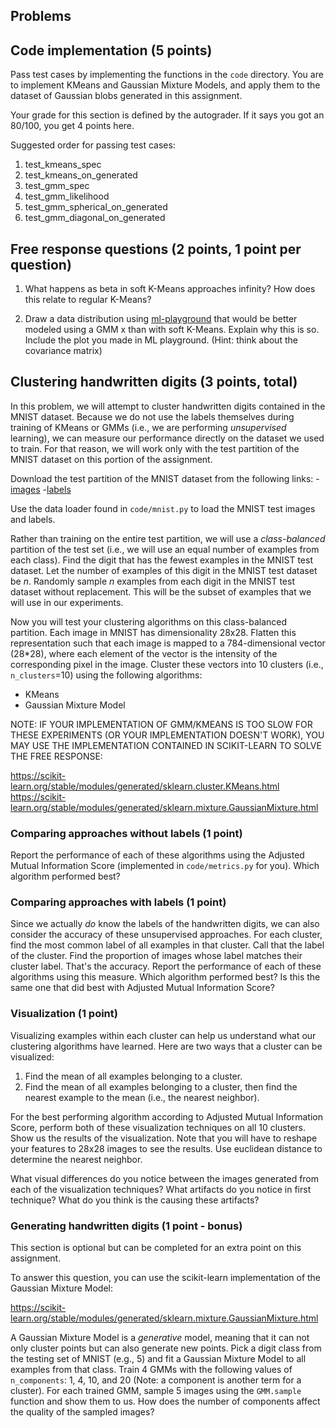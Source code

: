 ## Problems

## Code implementation (5 points)
Pass test cases by implementing the functions in the `code` directory. You are to
implement KMeans and Gaussian Mixture Models, and apply them to
the dataset of Gaussian blobs generated in this assignment.

Your grade for this section is defined by the autograder. If it says you got an 80/100,
you get 4 points here.

Suggested order for passing test cases:
1. test_kmeans_spec
2. test_kmeans_on_generated
4. test_gmm_spec
5. test_gmm_likelihood
6. test_gmm_spherical_on_generated
7. test_gmm_diagonal_on_generated

## Free response questions (2 points, 1 point per question)

1. What happens as beta in soft K-Means approaches infinity? How does this relate to
   regular K-Means?

2. Draw a data distribution using [ml-playground](http://ml-playground.com/) that would be better modeled using a GMM x than with soft K-Means. Explain why this is so. Include the plot you made in ML playground. (Hint: think about the covariance matrix)

## Clustering handwritten digits (3 points, total)

In this problem, we will attempt to cluster handwritten digits contained in the MNIST dataset.
Because we do not use the labels themselves during training of KMeans or GMMs (i.e., we are performing _unsupervised_ learning),
we can measure our performance directly on the dataset we used to train. For that reason, we will work only with the test partition of the MNIST dataset on this portion of the assignment.

Download the test partition of the MNIST dataset from the following links:
 -[images](http://yann.lecun.com/exdb/mnist/t10k-images-idx3-ubyte.gz)
-[labels](http://yann.lecun.com/exdb/mnist/t10k-labels-idx1-ubyte.gz)

Use the data loader found in `code/mnist.py` to load the MNIST test images and labels.

Rather than training on the entire test partition, we will use a _class-balanced_ partition of the test set (i.e., we will use an equal number of examples from each class).
Find the digit that has the fewest examples in the MNIST test dataset. Let the number of examples of this digit in the MNIST test dataset be _n_.
Randomly sample _n_ examples from each digit in the MNIST test dataset without replacement. This will be the subset of examples that we will use in our experiments.

Now you will test your clustering algorithms on this class-balanced partition.
Each image in MNIST has dimensionality 28x28. Flatten this representation such that each image
is mapped to a 784-dimensional vector (28*28), where each element of the vector is the
intensity of the corresponding pixel in the image. Cluster these vectors into 10 clusters (i.e., `n_clusters`=10)
using the following algorithms:

- KMeans
- Gaussian Mixture Model

NOTE: IF YOUR IMPLEMENTATION OF GMM/KMEANS IS TOO SLOW FOR THESE EXPERIMENTS (OR YOUR IMPLEMENTATION 
DOESN'T WORK), YOU MAY USE THE IMPLEMENTATION CONTAINED IN SCIKIT-LEARN TO SOLVE THE FREE RESPONSE: 

https://scikit-learn.org/stable/modules/generated/sklearn.cluster.KMeans.html
https://scikit-learn.org/stable/modules/generated/sklearn.mixture.GaussianMixture.html

### Comparing approaches without labels (1 point)
Report the performance of each of these algorithms using the Adjusted Mutual Information
Score (implemented in `code/metrics.py` for you). Which algorithm performed best?

### Comparing approaches with labels (1 point)
Since we actually _do_ know the labels of the handwritten digits, we can also consider the accuracy of these unsupervised approaches.
For each cluster, find the most common label of all examples in that cluster. Call that the label of the cluster.
Find the proportion of images whose label matches their cluster label. That's the accuracy.
Report the performance of each of these algorithms using this measure. Which algorithm performed best? Is this the same one that did best with Adjusted Mutual Information Score?

### Visualization (1 point)
Visualizing examples within each cluster can help us understand what our clustering algorithms have learned. Here are two ways that a cluster can be visualized:

1. Find the mean of all examples belonging to a cluster.
2. Find the mean of all examples belonging to a cluster, then find the nearest example to the mean (i.e., the nearest neighbor).

For the best performing algorithm according to Adjusted Mutual Information Score, perform both of these visualization techniques on all 10 clusters. Show us the results of the visualization.
Note that you will have to reshape your features to 28x28 images to see the results. Use euclidean distance to determine the nearest neighbor.

What visual differences do you notice between the images generated from each of the visualization techniques? What artifacts do you notice in first technique? What do you think is the causing these artifacts?

### Generating handwritten digits (1 point - bonus)
This section is optional but can be completed for an extra point on this assignment.

To answer this question, you can use the scikit-learn implementation of the Gaussian Mixture Model:

https://scikit-learn.org/stable/modules/generated/sklearn.mixture.GaussianMixture.html

A Gaussian Mixture Model is a *generative* model, meaning that it can not only cluster points but can also generate new points.
Pick a digit class from the testing set of MNIST (e.g., 5) and fit a Gaussian Mixture Model to all examples from that class. Train 4 GMMs with the following values of `n_components`: 1, 4, 10, and 20 (Note: a component is another term for a cluster).
For each trained GMM, sample 5 images using the `GMM.sample` function and show them to us. How does the number of components affect the quality of the sampled images?







